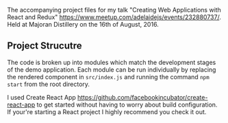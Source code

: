 The accompanying project files for my talk "Creating Web Applications with React
and Redux" https://www.meetup.com/adelaidejs/events/232880737/. Held at Majoran
Distillery on the 16th of August, 2016.

## Project Strucutre

The code is broken up into modules which match the development stages of the demo
application. Each module can be run individually by replacing the rendered
component in `src/index.js` and running the command `npm start` from the root
directory.

I used Create React App https://github.com/facebookincubator/create-react-app to
get started without having to worry about build configuration. If your're starting
a React project I highly recommend you check it out.
